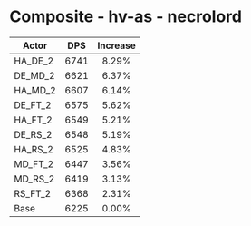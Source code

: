 # Composite - hv-as - necrolord
| Actor | DPS | Increase |
|---|:---:|:---:|
|HA_DE_2|6741|8.29%|
|DE_MD_2|6621|6.37%|
|HA_MD_2|6607|6.14%|
|DE_FT_2|6575|5.62%|
|HA_FT_2|6549|5.21%|
|DE_RS_2|6548|5.19%|
|HA_RS_2|6525|4.83%|
|MD_FT_2|6447|3.56%|
|MD_RS_2|6419|3.13%|
|RS_FT_2|6368|2.31%|
|Base|6225|0.00%|
